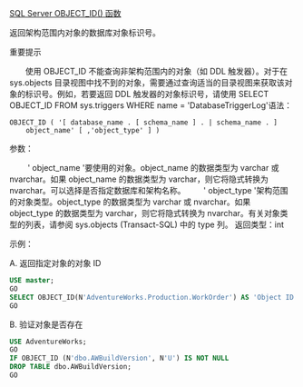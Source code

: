[SQL Server OBJECT_ID() 函数](http://www.cnblogs.com/AngelLee2009/p/3342730.html)

返回架构范围内对象的数据库对象标识号。

重要提示

　　使用 OBJECT_ID 不能查询非架构范围内的对象（如 DDL 触发器）。对于在 sys.objects 目录视图中找不到的对象，需要通过查询适当的目录视图来获取该对象的标识号。例如，若要返回 DDL 触发器的对象标识号，请使用 SELECT OBJECT_ID FROM sys.triggers WHERE name = 'DatabaseTriggerLog'语法：

```
OBJECT_ID ( '[ database_name . [ schema_name ] . | schema_name . ] 
    object_name' [ ,'object_type' ] )
```

参数：

　　 ' object_name '要使用的对象。object_name 的数据类型为 varchar 或 nvarchar。如果 object_name 的数据类型为 varchar，则它将隐式转换为 nvarchar。可以选择是否指定数据库和架构名称。
　　' object_type '架构范围的对象类型。object_type 的数据类型为 varchar 或 nvarchar。如果 object_type 的数据类型为 varchar，则它将隐式转换为 nvarchar。有关对象类型的列表，请参阅 sys.objects (Transact-SQL) 中的 type 列。
返回类型：int

示例：

A. 返回指定对象的对象 ID

```sql
USE master;
GO
SELECT OBJECT_ID(N'AdventureWorks.Production.WorkOrder') AS 'Object ID';
GO
```

B. 验证对象是否存在

```sql
USE AdventureWorks;
GO
IF OBJECT_ID (N'dbo.AWBuildVersion', N'U') IS NOT NULL
DROP TABLE dbo.AWBuildVersion;
GO
```
